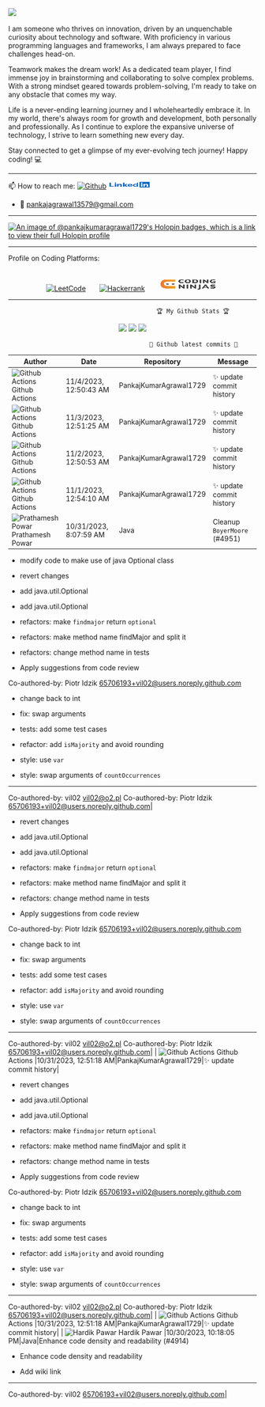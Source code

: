 <img src="https://raw.githubusercontent.com/BrunnerLivio/brunnerlivio/master/images/welcome.png"/>

I am someone who thrives on innovation, driven by an unquenchable curiosity about technology and software. With proficiency in various programming languages and frameworks, I am always prepared to face challenges head-on.

Teamwork makes the dream work! As a dedicated team player, I find immense joy in brainstorming and collaborating to solve complex problems. With a strong mindset geared towards problem-solving, I'm ready to take on any obstacle that comes my way.

Life is a never-ending learning journey and I wholeheartedly embrace it. In my world, there's always room for growth and development, both personally and professionally. As I continue to explore the expansive universe of technology, I strive to learn something new every day.

Stay connected to get a glimpse of my ever-evolving tech journey! Happy coding! 💻

<hr></hr>
📫 How to reach me:
      <a href="https://github.com/PankajKumarAgrawal1729"><img src="https://camo.githubusercontent.com/5c8c95ac48ba4bcc1018a7c80c530bcd4c82794d4655999472465b625e76a17e/68747470733a2f2f696d672e736869656c64732e696f2f62616467652f2d4769746875622d3030303f7374796c653d666c6174266c6f676f3d476974687562266c6f676f436f6c6f723d7768697465" alt="Github" data-canonical-src="https://img.shields.io/badge/-Github-000?style=flat&amp;logo=Github&amp;logoColor=white" style="max-width:100%;"></a>
      <a href="https://www.linkedin.com/in/pankaj-kumar-0322/" rel="nofollow"><img src="https://github.com/PankajKumarAgrawal1729/PankajKumar/blob/main/images/linkedin.jpg" alt="Linkedin" data-canonical-src="https://img.shields.io/badge/-LinkedIn-blue?style=flat&amp;logo=Linkedin&amp;logoColor=white" style="max-width:100%;"></a> 
      
- :e-mail: pankajagrawal13579@gmail.com
<hr></hr>

[![An image of @pankajkumaragrawal1729's Holopin badges, which is a link to view their full Holopin profile](https://holopin.me/pankajkumaragrawal1729)](https://holopin.io/@pankajkumaragrawal1729)

<hr></hr>
  Profile on Coding Platforms:
<br></br>
<p align="center">
<a href="https://leetcode.com/Pankaj_S_Kumar/" rel="nofollow"><img src="https://camo.githubusercontent.com/e464e43ac55eebb4b915e720f6a19bbec02b60200358324c46037b17941cbf87/68747470733a2f2f696d672e736869656c64732e696f2f62616467652f2d4c656574436f64652d6666386330303f7374796c653d666c6174266c6162656c436f6c6f723d666638633030266c6f676f3d4c656574436f6465266c6f676f436f6c6f723d7768697465" alt="LeetCode" data-canonical-src="https://img.shields.io/badge/-LeetCode-ff8c00?style=flat&amp;labelColor=ff8c00&amp;logo=LeetCode&amp;logoColor=white" style="max-width:100%;"></a>
&nbsp;&nbsp;&nbsp;&nbsp;&nbsp;&nbsp;<a href="https://www.hackerrank.com/pankajagrawal131?hr_r=1" rel="nofollow"><img src="https://camo.githubusercontent.com/e4ce38f060a7c4a81306e9db3e07a89c092217a9f04a6ca4c5f7e247a4368283/68747470733a2f2f696d672e736869656c64732e696f2f62616467652f2d6861636b657272616e6b2d3763666330303f7374796c653d666c6174266c6162656c436f6c6f723d376366633030266c6f676f3d6861636b657272616e6b266c6f676f436f6c6f723d7768697465" alt="Hackerrank" data-canonical-src="https://img.shields.io/badge/-hackerrank-7cfc00?style=flat&amp;labelColor=7cfc00&amp;logo=hackerrank&amp;logoColor=white" style="max-width:100%;"></a>
&nbsp;&nbsp;&nbsp;&nbsp;&nbsp;&nbsp;<a href="https://www.codingninjas.com/studio/profile/53c84677-a12b-4cda-9a13-b84c0d5fb9b8" rel="nofollow"><img src="https://github.com/PankajKumarAgrawal1729/PankajKumar/blob/main/images/codingninjas.png" alt="Coding Ninjas" data-canonical-src="https://img.shields.io/badge/coding_ninjas-orange" style="max-width:100%;"></a>
      </p>
<hr></hr>

                                              🏆 My Github Stats 🏆

                                  
<p align = "center">
  <img src = "https://github-readme-stats.vercel.app/api?username=PankajKumarAgrawal1729&show_icons=true&theme=tokyonight&line_height=40&count_private=true">
  <img src = "https://github-readme-stats.vercel.app/api/top-langs/?username=PankajKumarAgrawal1729&hide=css,html&theme=tokyonight">
  <img src = "https://github-readme-stats.vercel.app/api/wakatime?username=PankajKumar1729">
</p>



                                            🎉 Github latest commits 🎉
<!-- Commits -->
| Author | Date | Repository | Message |
|---|---|---|---|
| <img width="24" src="https://avatars.githubusercontent.com/in/15368?s=24&v=4" alt="Github Actions" /> Github Actions |11/4/2023, 12:50:43 AM|PankajKumarAgrawal1729|:sparkles: update commit history|
| <img width="24" src="https://avatars.githubusercontent.com/in/15368?s=24&v=4" alt="Github Actions" /> Github Actions |11/3/2023, 12:51:25 AM|PankajKumarAgrawal1729|:sparkles: update commit history|
| <img width="24" src="https://avatars.githubusercontent.com/in/15368?s=24&v=4" alt="Github Actions" /> Github Actions |11/2/2023, 12:50:53 AM|PankajKumarAgrawal1729|:sparkles: update commit history|
| <img width="24" src="https://avatars.githubusercontent.com/in/15368?s=24&v=4" alt="Github Actions" /> Github Actions |11/1/2023, 12:54:10 AM|PankajKumarAgrawal1729|:sparkles: update commit history|
| <img width="24" src="https://avatars.githubusercontent.com/u/91151201?s=24&v=4" alt="Prathamesh Powar" /> Prathamesh Powar |10/31/2023, 8:07:59 AM|Java|Cleanup `BoyerMoore` (#4951)

* modify code to make use of java Optional class

* revert changes

* add java.util.Optional<Integer>

* add java.util.Optional

* refactors: make `findmajor` return `optional`

* refactors: make method name findMajor and split it

* refactors: change method name in tests

* Apply suggestions from code review

Co-authored-by: Piotr Idzik <65706193+vil02@users.noreply.github.com>

* change back to int

* fix: swap arguments

* tests: add some test cases

* refactor: add `isMajority` and avoid rounding

* style: use `var`

* style: swap arguments of `countOccurrences`

---------

Co-authored-by: vil02 <vil02@o2.pl>
Co-authored-by: Piotr Idzik <65706193+vil02@users.noreply.github.com>|


* revert changes

* add java.util.Optional<Integer>

* add java.util.Optional

* refactors: make `findmajor` return `optional`

* refactors: make method name findMajor and split it

* refactors: change method name in tests

* Apply suggestions from code review

Co-authored-by: Piotr Idzik <65706193+vil02@users.noreply.github.com>

* change back to int

* fix: swap arguments

* tests: add some test cases

* refactor: add `isMajority` and avoid rounding

* style: use `var`

* style: swap arguments of `countOccurrences`

---------

Co-authored-by: vil02 <vil02@o2.pl>
Co-authored-by: Piotr Idzik <65706193+vil02@users.noreply.github.com>|
| <img width="24" src="https://avatars.githubusercontent.com/in/15368?s=24&v=4" alt="Github Actions" /> Github Actions |10/31/2023, 12:51:18 AM|PankajKumarAgrawal1729|:sparkles: update commit history|


* revert changes

* add java.util.Optional<Integer>

* add java.util.Optional

* refactors: make `findmajor` return `optional`

* refactors: make method name findMajor and split it

* refactors: change method name in tests

* Apply suggestions from code review

Co-authored-by: Piotr Idzik <65706193+vil02@users.noreply.github.com>

* change back to int

* fix: swap arguments

* tests: add some test cases

* refactor: add `isMajority` and avoid rounding

* style: use `var`

* style: swap arguments of `countOccurrences`

---------

Co-authored-by: vil02 <vil02@o2.pl>
Co-authored-by: Piotr Idzik <65706193+vil02@users.noreply.github.com>|
| <img width="24" src="https://avatars.githubusercontent.com/in/15368?s=24&v=4" alt="Github Actions" /> Github Actions |10/31/2023, 12:51:18 AM|PankajKumarAgrawal1729|:sparkles: update commit history|
| <img width="24" src="https://avatars.githubusercontent.com/u/97388607?s=24&v=4" alt="Hardik Pawar" /> Hardik Pawar |10/30/2023, 10:18:05 PM|Java|Enhance code density and readability (#4914)

* Enhance code density and readability

* Add wiki link

---------

Co-authored-by: vil02 <65706193+vil02@users.noreply.github.com>|
<!-- /Commits -->
